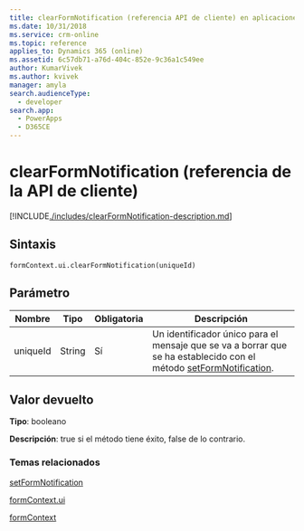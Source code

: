 ```yaml
---
title: clearFormNotification (referencia API de cliente) en aplicaciones basadas en modelo| Microsoft Docs
ms.date: 10/31/2018
ms.service: crm-online
ms.topic: reference
applies_to: Dynamics 365 (online)
ms.assetid: 6c57db71-a76d-404c-852e-9c36a1c549ee
author: KumarVivek
ms.author: kvivek
manager: amyla
search.audienceType:
  - developer
search.app:
  - PowerApps
  - D365CE
---
```

# <a name="clearformnotification-client-api-reference"></a>clearFormNotification (referencia de la API de cliente)



[!INCLUDE[./includes/clearFormNotification-description.md](./includes/clearFormNotification-description.md)]

## <a name="syntax"></a>Sintaxis

`formContext.ui.clearFormNotification(uniqueId)`

## <a name="parameter"></a>Parámetro

|Nombre|Tipo|Obligatoria|Descripción|
|--|--|--|--|
|uniqueId|String|Sí|Un identificador único para el mensaje que se va a borrar que se ha establecido con el método [setFormNotification](setFormNotification.md).|

## <a name="return-value"></a>Valor devuelto

**Tipo**: booleano

**Descripción**: true si el método tiene éxito, false de lo contrario. 


### <a name="related-topics"></a>Temas relacionados

[setFormNotification](setFormNotification.md)

[formContext.ui](../formContext-ui.md)

[formContext](../../clientapi-form-context.md)

